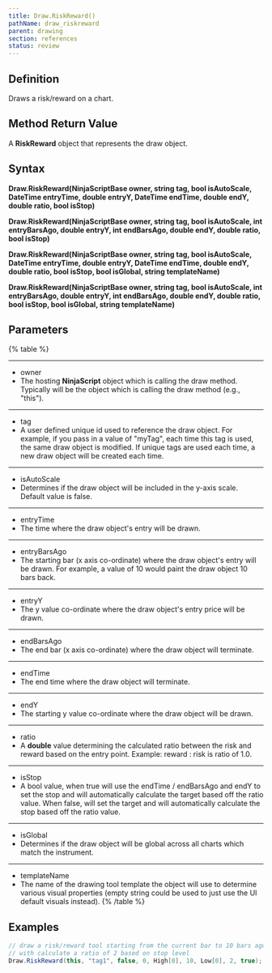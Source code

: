 ```yaml
---
title: Draw.RiskReward()
pathName: draw_riskreward
parent: drawing
section: references
status: review
---
```


## Definition

Draws a risk/reward on a chart.

## Method Return Value

A **RiskReward** object that represents the draw object.

## Syntax

**Draw.RiskReward(NinjaScriptBase owner, string tag, bool isAutoScale, DateTime entryTime, double entryY, DateTime endTime, double endY, double ratio, bool isStop)**  

**Draw.RiskReward(NinjaScriptBase owner, string tag, bool isAutoScale, int entryBarsAgo, double entryY, int endBarsAgo, double endY, double ratio, bool isStop)**  

**Draw.RiskReward(NinjaScriptBase owner, string tag, bool isAutoScale, DateTime entryTime, double entryY, DateTime endTime, double endY, double ratio, bool isStop, bool isGlobal, string templateName)**  

**Draw.RiskReward(NinjaScriptBase owner, string tag, bool isAutoScale, int entryBarsAgo, double entryY, int endBarsAgo, double endY, double ratio, bool isStop, bool isGlobal, string templateName)**

## Parameters

{% table %}

---

* owner
* The hosting **NinjaScript** object which is calling the draw method. Typically will be the object which is calling the draw method (e.g., "this").

---

* tag
* A user defined unique id used to reference the draw object. For example, if you pass in a value of "myTag", each time this tag is used, the same draw object is modified. If unique tags are used each time, a new draw object will be created each time.

---

* isAutoScale
* Determines if the draw object will be included in the y-axis scale. Default value is false.

---

* entryTime
* The time where the draw object's entry will be drawn.

---

* entryBarsAgo
* The starting bar (x axis co-ordinate) where the draw object's entry will be drawn. For example, a value of 10 would paint the draw object 10 bars back.

---

* entryY
* The y value co-ordinate where the draw object's entry price will be drawn.

---

* endBarsAgo
* The end bar (x axis co-ordinate) where the draw object will terminate.

---

* endTime
* The end time where the draw object will terminate.

---

* endY
* The starting y value co-ordinate where the draw object will be drawn.

---

* ratio
* A **double** value determining the calculated ratio between the risk and reward based on the entry point. Example: reward : risk is ratio of 1.0.

---

* isStop
* A bool value, when true will use the endTime / endBarsAgo and endY to set the stop and will automatically calculate the target based off the ratio value. When false, will set the target and will automatically calculate the stop based off the ratio value.

---

* isGlobal
* Determines if the draw object will be global across all charts which match the instrument.

---

* templateName
* The name of the drawing tool template the object will use to determine various visual properties (empty string could be used to just use the UI default visuals instead).
{% /table %}

## Examples

```csharp
// draw a risk/reward tool starting from the current bar to 10 bars ago
// with calculate a ratio of 2 based on stop level
Draw.RiskReward(this, "tag1", false, 0, High[0], 10, Low[0], 2, true);
```
